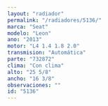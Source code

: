 ```yaml
---
layout: "radiador"
permalink: "/radiadores/5136/"
marca: "Seat"
modelo: "Leon"
ano: "2013"
motor: "L4 1.4 1.8 2.0"
transmision: "Automática"
parte: "732872"
clima: "Con clima"
alto: "25 5/8"
ancho: "16 3/8"
observaciones: ""
id: "5136"
---
```


